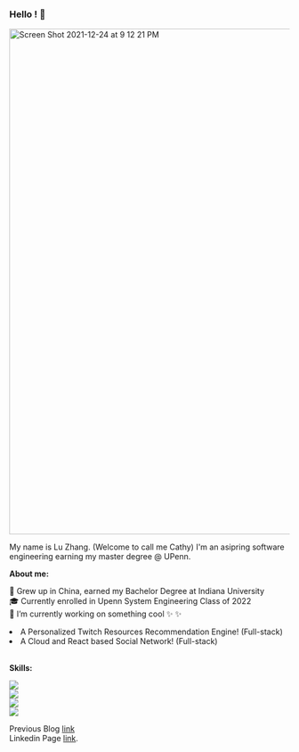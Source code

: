 ### Hello ! 🤗
<img width="907" alt="Screen Shot 2021-12-24 at 9 12 21 PM" src="https://user-images.githubusercontent.com/70874534/147375942-0a80a0af-42c1-4723-9800-539e96c422e6.png">

<p>My name is Lu Zhang. (Welcome to call me Cathy) I'm an asipring software engineering earning my master degree @ UPenn. <p/>
<p><strong>About me:</strong><p/>
🌱 Grew up in China, earned my Bachelor Degree at Indiana University<br />
🎓 Currently enrolled in Upenn System Engineering Class of 2022<br />
🔭 I’m currently working on something cool ✨  ✨ <br />
<li>A Personalized Twitch Resources Recommendation Engine! (Full-stack)</li>
<li>A Cloud and React based Social Network! (Full-stack)</li>

<br />
<p><strong>Skills:</strong></p>

<p> </p>

![](https://img.shields.io/badge/Languages-Java_/_Python_/_JavaScript_/_SQL_/_HTML_/_CSS-informational?style=flat&logo=<LOGO_NAME>&logoColor=white&color=2bbc8a)
<br />
![](https://img.shields.io/badge/Developer_Tools-IntelliJ_IDEA_/_Eclipse_/_Pycharm_/_Git_/_Postman-informational?style=flat&logo=data:image/svg%2bxml;base64,<BASE64_DATA>)
<br />
![](https://img.shields.io/badge/Database_and_Cloud-MySQL_/_AWS_EC2_/_Google_Cloud-informational?style=flat&logo=<LOGO_NAME>&logoColor=white&color=9D5BBD)
<br />
![](https://img.shields.io/badge/Web/Mobil_Development-Tomcat_/_Java_Servlet_/_Spring_Boot_/_Spring_MVC_/_React_/_Maven_/_Spark_/_RESTful_APIs_/_Ant_/_Elastic_Search-informational?style=flat&logo=<LOGO_NAME>&logoColor=white&color=F5CD50)

Previous Blog <a href="https://cuijingnansimona.medium.com/how-hiv-population-distribution-and-gender-differences-affect-our-lives-14cadcae61c5" target="_blank">link</a> 
<br />
Linkedin Page <a href="https://www.linkedin.com/in/zhang547/" target="_blank">link</a>.



<!--
**la-vie-de-chat/la-vie-de-chat** is a ✨ _special_ ✨ repository because its `README.md` (this file) appears on your GitHub profile.

Here are some ideas to get you started:

- 🔭 I’m currently working on ...
- 🌱 I’m currently learning ...
- 👯 I’m looking to collaborate on ...
- 🤔 I’m looking for help with ...
- 💬 Ask me about ...
- 📫 How to reach me: ...
- 😄 Pronouns: ...
- ⚡ Fun fact: ...
-->
